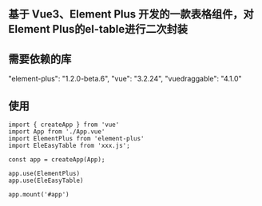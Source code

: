 ## 基于 Vue3、Element Plus 开发的一款表格组件，对Element Plus的el-table进行二次封装

## 需要依赖的库
"element-plus": "1.2.0-beta.6",
"vue": "3.2.24",
"vuedraggable": "4.1.0"

## 使用
```
import { createApp } from 'vue'
import App from './App.vue'
import ElementPlus from 'element-plus'
import EleEasyTable from 'xxx.js';

const app = createApp(App);

app.use(ElementPlus)
app.use(EleEasyTable)

app.mount('#app')
```
